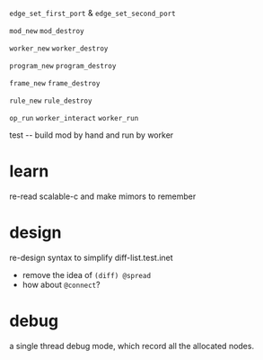 `edge_set_first_port` & `edge_set_second_port`

`mod_new`
`mod_destroy`

`worker_new`
`worker_destroy`

`program_new`
`program_destroy`

`frame_new`
`frame_destroy`

`rule_new`
`rule_destroy`

`op_run`
`worker_interact`
`worker_run`

test -- build mod by hand and run by worker

# learn

re-read scalable-c and make mimors to remember

# design

re-design syntax to simplify diff-list.test.inet

- remove the idea of `(diff) @spread`
- how about `@connect`?

# debug

a single thread debug mode, which record all the allocated nodes.
